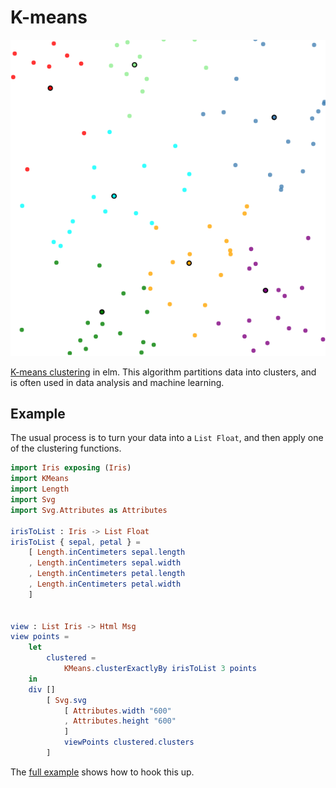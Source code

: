 # K-means 

![kmeans clustering example](https://github.com/folkertdev/elm-kmeans/raw/master/kmeans.png)

[K-means clustering](https://en.wikipedia.org/wiki/K-means_clustering) in elm. This algorithm partitions data into clusters, and is often used in data analysis and machine learning. 

## Example

The usual process is to turn your data into a `List Float`, and then apply one of the clustering functions.
```elm
import Iris exposing (Iris)
import KMeans
import Length
import Svg
import Svg.Attributes as Attributes

irisToList : Iris -> List Float
irisToList { sepal, petal } =
    [ Length.inCentimeters sepal.length
    , Length.inCentimeters sepal.width
    , Length.inCentimeters petal.length
    , Length.inCentimeters petal.width
    ]


view : List Iris -> Html Msg
view points =
    let
        clustered =
            KMeans.clusterExactlyBy irisToList 3 points
    in
    div []
        [ Svg.svg 
            [ Attributes.width "600"
            , Attributes.height "600" 
            ] 
            viewPoints clustered.clusters
        ]
```
The [full example](https://github.com/folkertdev/elm-kmeans/blob/master/examples/src/Main.elm) shows how to hook this up.
